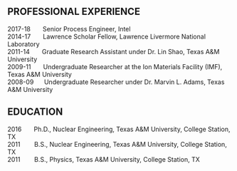 ## PROFESSIONAL EXPERIENCE
<div class="box">
  <p>
2017-18    &nbsp;&nbsp;&nbsp;&nbsp;&nbsp;&nbsp;Senior Process Engineer, Intel <br />
2014-17    &nbsp;&nbsp;&nbsp;&nbsp;&nbsp;&nbsp;Lawrence Scholar Fellow, Lawrence Livermore National Laboratory <br />
2011-14    &nbsp;&nbsp;&nbsp;&nbsp;&nbsp;&nbsp;Graduate Research Assistant under Dr. Lin Shao, Texas A&M University <br />
2009-11    &nbsp;&nbsp;&nbsp;&nbsp;&nbsp;&nbsp;Undergraduate Researcher at the Ion Materials Facility (IMF), Texas A&M University <br />
2008-09    &nbsp;&nbsp;&nbsp;&nbsp;&nbsp;Undergraduate Researcher under Dr. Marvin L. Adams, Texas A&M University <br />
  </p>
</div>

## EDUCATION
<div class="box">
  <p>
2016		&nbsp;&nbsp;&nbsp;&nbsp;&nbsp;&nbsp;Ph.D., Nuclear Engineering, Texas A&M University, College Station, TX <br />
2011		&nbsp;&nbsp;&nbsp;&nbsp;&nbsp;&nbsp;&nbsp;B.S., Nuclear Engineering, Texas A&M University, College Station, TX <br />
2011		&nbsp;&nbsp;&nbsp;&nbsp;&nbsp;&nbsp;&nbsp;B.S., Physics, Texas A&M University, College Station, TX <br />
  </p>
</div>

